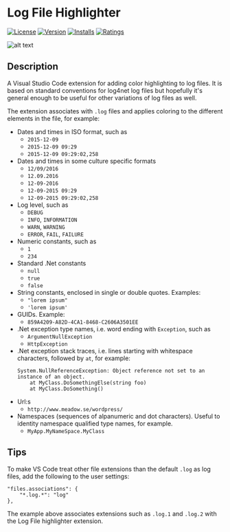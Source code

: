 # Log File Highlighter

[![License](http://img.shields.io/badge/license-MIT-green.svg?style=flat)](https://raw.githubusercontent.com/emilast/vscode-logfile-highlighter/master/LICENSE) [![Version](https://vsmarketplacebadge.apphb.com/version/emilast.LogFileHighlighter.svg)](https://marketplace.visualstudio.com/items?itemName=emilast.LogFileHighlighter) [![Installs](https://vsmarketplacebadge.apphb.com/installs/emilast.LogFileHighlighter.svg)](https://marketplace.visualstudio.com/items?itemName=emilast.LogFileHighlighter) [![Ratings](https://vsmarketplacebadge.apphb.com/rating/emilast.LogFileHighlighter.svg)](https://marketplace.visualstudio.com/items?itemName=emilast.LogFileHighlighter)

![alt text][sample]

## Description
A Visual Studio Code extension for adding color highlighting to log files. It is based on standard conventions for log4net log files but hopefully it's general enough to be useful for other variations of log files as well. 

The extension associates with `.log` files and applies coloring to the different elements in the file, for example:

* Dates and times in ISO format, such as
	* `2015-12-09`
	* `2015-12-09 09:29`
	* `2015-12-09 09:29:02,258`
* Dates and times in some culture specific formats
	* `12/09/2016`
	* `12.09.2016`
	* `12-09-2016`
	* `12-09-2015 09:29`
	* `12-09-2015 09:29:02,258`
* Log level, such as
	* `DEBUG`
	* `INFO`, `INFORMATION`
	* `WARN`, `WARNING`
	* `ERROR`, `FAIL`, `FAILURE`
* Numeric constants, such as
	* `1`
	* `234`
* Standard .Net constants
	* `null`
	* `true`
	* `false`
* String constants, enclosed in single or double quotes. Examples:
	* `"lorem ipsum"`
	* `'lorem ipsum'`
* GUIDs. Example:
	* `859A4209-A82D-4CA1-8468-C2606A3501EE`
* .Net exception type names, i.e. word ending with `Exception`, such as
	* `ArgumentNullException`
	* `HttpException`
* .Net exception stack traces, i.e. lines starting with whitespace characters, followed by `at`, for example:
	```
	System.NullReferenceException: Object reference not set to an instance of an object.
		at MyClass.DoSomethingElse(string foo)
		at MyClass.DoSomething()
	```
* Url:s
	* `http://www.meadow.se/wordpress/`
* Namespaces (sequences of alpanumeric and dot characters). Useful to identity namespace qualified type names, for example.
	* `MyApp.MyNameSpace.MyClass`

## Tips

To make VS Code treat other file extensions than the default `.log` as log files, add the following to the user settings:

```
"files.associations": {
	"*.log.*": "log"
},
```
The example above associates extensions such as `.log.1` and `.log.2` with the Log File highlighter extension.


[sample]: https://raw.githubusercontent.com/emilast/vscode-logfile-highlighter/master/content/sample.png